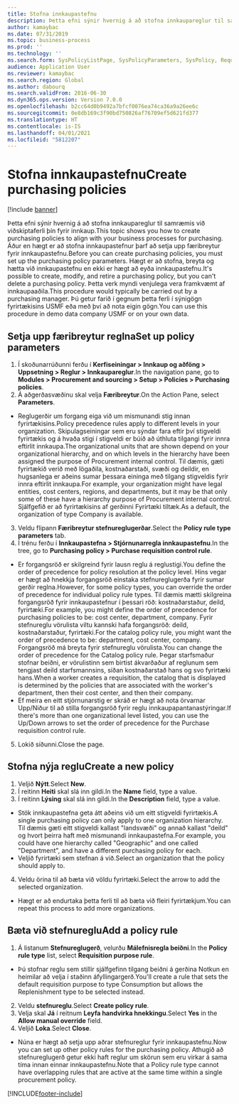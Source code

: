 ```yaml
---
title: Stofna innkaupastefnu
description: Þetta efni sýnir hvernig á að stofna innkaupareglur til samræmis við viðskiptaferli þín fyrir innkaup.
author: kamaybac
ms.date: 07/31/2019
ms.topic: business-process
ms.prod: ''
ms.technology: ''
ms.search.form: SysPolicyListPage, SysPolicyParameters, SysPolicy, RequisitionPurposeRule
audience: Application User
ms.reviewer: kamaybac
ms.search.region: Global
ms.author: dabourq
ms.search.validFrom: 2016-06-30
ms.dyn365.ops.version: Version 7.0.0
ms.openlocfilehash: b2cc64d0b9492a7bfcf0076ea74ca36a9a26ee6c
ms.sourcegitcommit: 0e8db169c3f90bd750826af76709ef5d621fd377
ms.translationtype: HT
ms.contentlocale: is-IS
ms.lasthandoff: 04/01/2021
ms.locfileid: "5812207"
---
```

# <a name="create-purchasing-policies"></a><span data-ttu-id="a911b-103">Stofna innkaupastefnu</span><span class="sxs-lookup"><span data-stu-id="a911b-103">Create purchasing policies</span></span>

[!include [banner](../../includes/banner.md)]

<span data-ttu-id="a911b-104">Þetta efni sýnir hvernig á að stofna innkaupareglur til samræmis við viðskiptaferli þín fyrir innkaup.</span><span class="sxs-lookup"><span data-stu-id="a911b-104">This topic shows you how to create purchasing policies to align with your business processes for purchasing.</span></span> <span data-ttu-id="a911b-105">Áður en hægt er að stofna innkaupastefnur þarf að setja upp færibreytur fyrir innkaupastefnu.</span><span class="sxs-lookup"><span data-stu-id="a911b-105">Before you can create purchasing policies, you must set up the purchasing policy parameters.</span></span> <span data-ttu-id="a911b-106">Hægt er að stofna, breyta og hætta við innkaupastefnu en ekki er hægt að eyða innkaupastefnu.</span><span class="sxs-lookup"><span data-stu-id="a911b-106">It's possible to create, modify, and retire a purchasing policy, but you can't delete a purchasing policy.</span></span> <span data-ttu-id="a911b-107">Þetta verk myndi venjulega vera framkvæmt af innkaupaaðila.</span><span class="sxs-lookup"><span data-stu-id="a911b-107">This procedure would typically be carried out by a purchasing manager.</span></span> <span data-ttu-id="a911b-108">Þú getur farið í gegnum þetta ferli í sýnigögn fyrirtækisins USMF eða með því að nota eigin gögn.</span><span class="sxs-lookup"><span data-stu-id="a911b-108">You can use this procedure in demo data company USMF or on your own data.</span></span>


## <a name="set-up-policy-parameters"></a><span data-ttu-id="a911b-109">Setja upp færibreytur reglna</span><span class="sxs-lookup"><span data-stu-id="a911b-109">Set up policy parameters</span></span>
1. <span data-ttu-id="a911b-110">Í skoðunarrúðunni ferðu í **Kerfiseiningar > Innkaup og aðföng > Uppsetning > Reglur > Innkaupareglur**.</span><span class="sxs-lookup"><span data-stu-id="a911b-110">In the navigation pane, go to **Modules > Procurement and sourcing > Setup > Policies > Purchasing policies**.</span></span>
2. <span data-ttu-id="a911b-111">Á aðgerðasvæðinu skal velja **Færibreytur**.</span><span class="sxs-lookup"><span data-stu-id="a911b-111">On the Action Pane, select **Parameters**.</span></span>
- <span data-ttu-id="a911b-112">Reglugerðir um forgang eiga við um mismunandi stig innan fyrirtækisins.</span><span class="sxs-lookup"><span data-stu-id="a911b-112">Policy precedence rules apply to different levels in your organization.</span></span> <span data-ttu-id="a911b-113">Skipulagseiningar sem eru sýndar fara eftir því stigveldi fyrirtækis og á hvaða stigi í stigveldi er búið að úthluta tilgangi fyrir innra eftirlit innkaupa.</span><span class="sxs-lookup"><span data-stu-id="a911b-113">The organizational units that are shown depend on your organizational hierarchy, and on which levels in the hierarchy have been assigned the purpose of Procurement internal control.</span></span> <span data-ttu-id="a911b-114">Til dæmis, gæti fyrirtækið verið með lögaðila, kostnaðarstaði, svæði og deildir, en hugsanlega er aðeins sumar þessara eininga með tilgang stigveldis fyrir innra eftirlit innkaupa.</span><span class="sxs-lookup"><span data-stu-id="a911b-114">For example, your organization might have legal entities, cost centers, regions, and departments, but it may be that only some of these have a hierarchy purpose of Procurement internal control.</span></span> <span data-ttu-id="a911b-115">Sjálfgefið er að fyrirtækisins af gerðinni Fyrirtæki tiltæk.</span><span class="sxs-lookup"><span data-stu-id="a911b-115">As a default, the organization of type Company is available.</span></span>  
3. <span data-ttu-id="a911b-116">Veldu flipann **Færibreytur stefnureglugerðar**.</span><span class="sxs-lookup"><span data-stu-id="a911b-116">Select the **Policy rule type parameters** tab.</span></span>
4. <span data-ttu-id="a911b-117">Í trénu ferðu í **Innkaupastefna > Stjórnunarregla innkaupastefnu**.</span><span class="sxs-lookup"><span data-stu-id="a911b-117">In the tree, go to **Purchasing policy > Purchase requisition control rule**.</span></span>
- <span data-ttu-id="a911b-118">Er forgangsröð er skilgreind fyrir lausn reglu á reglustigi.</span><span class="sxs-lookup"><span data-stu-id="a911b-118">You define the order of precedence for policy resolution at the policy level.</span></span> <span data-ttu-id="a911b-119">Hins vegar er hægt að hnekkja forgangsröð einstaka stefnureglugerða fyrir sumar gerðir reglna.</span><span class="sxs-lookup"><span data-stu-id="a911b-119">However, for some policy types, you can override the order of precedence for individual policy rule types.</span></span> <span data-ttu-id="a911b-120">Til dæmis mætti skilgreina forgangsröð fyrir innkaupastefnur í þessari röð: kostnaðarstaður, deild, fyrirtæki.</span><span class="sxs-lookup"><span data-stu-id="a911b-120">For example, you might define the order of precedence for purchasing policies to be: cost center, department, company.</span></span> <span data-ttu-id="a911b-121">Fyrir stefnureglu vörulista viltu kannski hafa forgangsröð: deild, kostnaðarstaður, fyrirtæki.</span><span class="sxs-lookup"><span data-stu-id="a911b-121">For the catalog policy rule, you might want the order of precedence to be: department, cost center, company.</span></span> <span data-ttu-id="a911b-122">Forgangsröð má breyta fyrir stefnureglu vörulista.</span><span class="sxs-lookup"><span data-stu-id="a911b-122">You can change the order of precedence for the Catalog policy rule.</span></span> <span data-ttu-id="a911b-123">Þegar starfsmaður stofnar beiðni, er vörulistinn sem birtist ákvarðaður af reglunum sem tengjast deild starfsmannsins, síðan kostnaðarstað hans og svo fyrirtæki hans.</span><span class="sxs-lookup"><span data-stu-id="a911b-123">When a worker creates a requisition, the catalog that is displayed is determined by the policies that are associated with the worker's department, then their cost center, and then their company.</span></span>  
- <span data-ttu-id="a911b-124">Ef meira en eitt stjórnunarstig er skráð er hægt að nota örvarnar Upp/Niður til að stilla forgangsröð fyrir reglu innkaupapantanastýringar.</span><span class="sxs-lookup"><span data-stu-id="a911b-124">If there's more than one organizational level listed, you can use the Up/Down arrows to set the order of precedence for the Purchase requisition control rule.</span></span>  
5. <span data-ttu-id="a911b-125">Lokið síðunni.</span><span class="sxs-lookup"><span data-stu-id="a911b-125">Close the page.</span></span>

## <a name="create-a-new-policy"></a><span data-ttu-id="a911b-126">Stofna nýja reglu</span><span class="sxs-lookup"><span data-stu-id="a911b-126">Create a new policy</span></span>
1. <span data-ttu-id="a911b-127">Veljið **Nýtt**.</span><span class="sxs-lookup"><span data-stu-id="a911b-127">Select **New**.</span></span>
2. <span data-ttu-id="a911b-128">Í reitinn **Heiti** skal slá inn gildi.</span><span class="sxs-lookup"><span data-stu-id="a911b-128">In the **Name** field, type a value.</span></span>
3. <span data-ttu-id="a911b-129">Í reitinn **Lýsing** skal slá inn gildi.</span><span class="sxs-lookup"><span data-stu-id="a911b-129">In the **Description** field, type a value.</span></span>
- <span data-ttu-id="a911b-130">Stök innkaupastefna geta átt aðeins við um eitt stigveldi fyrirtækis.</span><span class="sxs-lookup"><span data-stu-id="a911b-130">A single purchasing policy can only apply to one organization hierarchy.</span></span> <span data-ttu-id="a911b-131">Til dæmis gæti eitt stigveldi kallast "landsvæði" og annað kallast "deild" og hvort þeirra haft með mismunandi innkaupastefna.</span><span class="sxs-lookup"><span data-stu-id="a911b-131">For example, you could have one hierarchy called "Geographic" and one called "Department", and have a different purchasing policy for each.</span></span>  
- <span data-ttu-id="a911b-132">Veljið fyrirtæki sem stefnan á við.</span><span class="sxs-lookup"><span data-stu-id="a911b-132">Select an organization that the policy should apply to.</span></span>  
4. <span data-ttu-id="a911b-133">Veldu örina til að bæta við völdu fyrirtæki.</span><span class="sxs-lookup"><span data-stu-id="a911b-133">Select the arrow to add the selected organization.</span></span>
- <span data-ttu-id="a911b-134">Hægt er að endurtaka þetta ferli til að bæta við fleiri fyrirtækjum.</span><span class="sxs-lookup"><span data-stu-id="a911b-134">You can repeat this process to add more organizations.</span></span>  

## <a name="add-a-policy-rule"></a><span data-ttu-id="a911b-135">Bæta við stefnureglu</span><span class="sxs-lookup"><span data-stu-id="a911b-135">Add a policy rule</span></span>
1. <span data-ttu-id="a911b-136">Á listanum **Stefnureglugerð**, velurðu **Málefnisregla beiðni**.</span><span class="sxs-lookup"><span data-stu-id="a911b-136">In the **Policy rule type** list, select **Requisition purpose rule**.</span></span>
- <span data-ttu-id="a911b-137">Þú stofnar reglu sem stillir sjálfgefinn tilgang beiðni á gerðina Notkun en heimilar að velja í staðinn áfyllingargerð.</span><span class="sxs-lookup"><span data-stu-id="a911b-137">You'll create a rule that sets the default requisition purpose to type Consumption but allows the Replenishment type to be selected instead.</span></span>  
2. <span data-ttu-id="a911b-138">Veldu **stefnureglu**.</span><span class="sxs-lookup"><span data-stu-id="a911b-138">Select **Create policy rule**.</span></span>
3. <span data-ttu-id="a911b-139">Velja skal **Já** í reitnum **Leyfa handvirka hnekkingu**.</span><span class="sxs-lookup"><span data-stu-id="a911b-139">Select **Yes** in the **Allow manual override** field.</span></span>
4. <span data-ttu-id="a911b-140">Veljið **Loka**.</span><span class="sxs-lookup"><span data-stu-id="a911b-140">Select **Close**.</span></span>
- <span data-ttu-id="a911b-141">Núna er hægt að setja upp aðrar stefnureglur fyrir innkaupastefnu.</span><span class="sxs-lookup"><span data-stu-id="a911b-141">Now you can set up other policy rules for the purchasing policy.</span></span> <span data-ttu-id="a911b-142">Athugið að stefnureglugerð getur ekki haft reglur um skörun sem eru virkar á sama tíma innan einnar innkaupastefnu.</span><span class="sxs-lookup"><span data-stu-id="a911b-142">Note that a Policy rule type cannot have overlapping rules that are active at the same time within a single procurement policy.</span></span>  



[!INCLUDE[footer-include](../../../includes/footer-banner.md)]